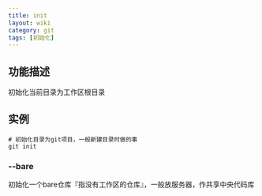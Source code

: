 ```yaml
---
title: init
layout: wiki
category: git
tags: [初始化]
---
```


## 功能描述

初始化当前目录为工作区根目录

## 实例

~~~
# 初始化目录为git项目，一般新建目录时做的事
git init
~~~

### --bare

初始化一个bare仓库『指没有工作区的仓库』，一般放服务器，作共享中央代码库
